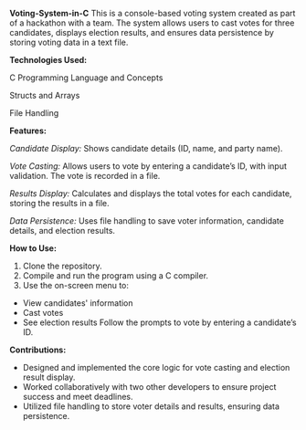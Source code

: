 **Voting-System-in-C**
This is a console-based voting system created as part of a hackathon with a team. The system allows users to cast votes for three candidates, displays election results, and ensures data persistence by storing voting data in a text file.

**Technologies Used:**

C Programming Language and Concepts

Structs and Arrays

File Handling

**Features:**

_Candidate Display:_ Shows candidate details (ID, name, and party name).

_Vote Casting:_ Allows users to vote by entering a candidate’s ID, with input validation. The vote is recorded in a file.

_Results Display:_ Calculates and displays the total votes for each candidate, storing the results in a file.

_Data Persistence:_ Uses file handling to save voter information, candidate details, and election results.

**How to Use:**

1. Clone the repository.
2. Compile and run the program using a C compiler.
3. Use the on-screen menu to:
  - View candidates' information
  - Cast votes
  - See election results
Follow the prompts to vote by entering a candidate’s ID.

**Contributions:**

- Designed and implemented the core logic for vote casting and election result display.
- Worked collaboratively with two other developers to ensure project success and meet deadlines.
- Utilized file handling to store voter details and results, ensuring data persistence.
